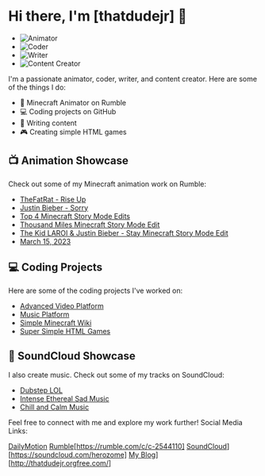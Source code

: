# Hi there, I'm [thatdudejr] 👋

- ![Animator](https://th.bing.com/th/id/R.9fdbbaf0d82bf6654313d762797384cd?rik=lgHZ2Uc39rw3xA&riu=http%3a%2f%2fwww.newdesignfile.com%2fpostpic%2f2010%2f06%2fcreeper-minecraft-server-icons_23465.jpg&ehk=za04LAGNUJlnsSxuC1MH2m3UxqwspV2P6vXrLZxW%2fnA%3d&risl=&pid=ImgRaw&r=0) 
- ![Coder](https://th.bing.com/th/id/OIP.3SYZDAXmGbY58APxxRKaMwHaGv?w=209&h=190&c=7&r=0&o=5&pid=1.7) 
- ![Writer](https://th.bing.com/th/id/R.cd02444046d555bbb6161f304203f213?rik=gCSJoJOb0sv9EQ&riu=http%3a%2f%2fcdn.onlinewebfonts.com%2fsvg%2fimg_56736.png&ehk=%2fZWJPCfagxFGHsEC%2fpUyONEA9G%2fuEpL72oj3r3FhOBI%3d&risl=&pid=ImgRaw&r=0) 
- ![Content Creator](https://th.bing.com/th/id/OIP.gam9isoIEgdusY_dSiF8hgHaHa?w=174&h=180&c=7&r=0&o=5&pid=1.7)

I'm a passionate animator, coder, writer, and content creator. Here are some of the things I do:


- 🎥 Minecraft Animator on Rumble
- 💻 Coding projects on GitHub
- 📝 Writing content
- 🎮 Creating simple HTML games

## 📺 Animation Showcase

Check out some of my Minecraft animation work on Rumble:

- [TheFatRat - Rise Up](https://rumble.com/v3e8tvd-thefatrat-rise-up-minecraft-music-video-animation-test.html)
- [Justin Bieber - Sorry](https://rumble.com/v305rsw-justin-bieber-sorry-minecraft-music-video-animation.html)
- [Top 4 Minecraft Story Mode Edits](https://rumble.com/v2e28xx-top-4-minecraft-story-mode-music-video-edits.html)
- [Thousand Miles Minecraft Story Mode Edit](https://rumble.com/v2dc1sg-thousand-miles-minecraft-story-mode-edit.html)
- [The Kid LAROI & Justin Bieber - Stay Minecraft Story Mode Edit](https://rumble.com/v2dc0vq-the-kid-laroi-justin-bieber-stay-minecraft-story-mode-edit.html)
- [March 15, 2023](https://rumble.com/v2dbzkg-march-15-2023.html)


## 💻 Coding Projects

Here are some of the coding projects I've worked on:

- [Advanced Video Platform](https://github.com/thatdudejr/advanced-php-video-platform)
- [Music Platform](https://github.com/thatdudejr/advanced-php-video-platform)
- [Simple Minecraft Wiki](https://github.com/thatdudejr/mcwiki)
- [Super Simple HTML Games](https://github.com/thatdudejr/mchtmlgames)


## 🎵 SoundCloud Showcase

I also create music. Check out some of my tracks on SoundCloud:

- [Dubstep LOL](https://soundcloud.com/herozome/dubstep-lol)
- [Intense Ethereal Sad Music](https://soundcloud.com/herozome/intense-ethereal-sad-music)
- [Chill and Calm Music](https://soundcloud.com/herozome/chill-and-calm-music)

Feel free to connect with me and explore my work further!
Social Media Links:

[DailyMotion](https://www.dailymotion.com/dm_33435d799ebebc62413dfdc30f66f81d)
[Rumble](https://rumble.com/img/rumble-full-logo-v4.svg)[https://rumble.com/c/c-2544110]
[SoundCloud](https://a-v2.sndcdn.com/assets/images/peace-cloud-28ad0963.svg)][https://soundcloud.com/herozome]
[My Blog](https://sp.rmbl.ws/z8/U/h/T/j/UhTja.baa-thatdudejr-rrl6ea.jpeg)][http://thatdudejr.orgfree.com/]
